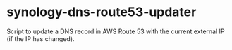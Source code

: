# synology-dns-route53-updater
Script to update a DNS record in AWS Route 53 with the current external IP (if the IP has changed).
